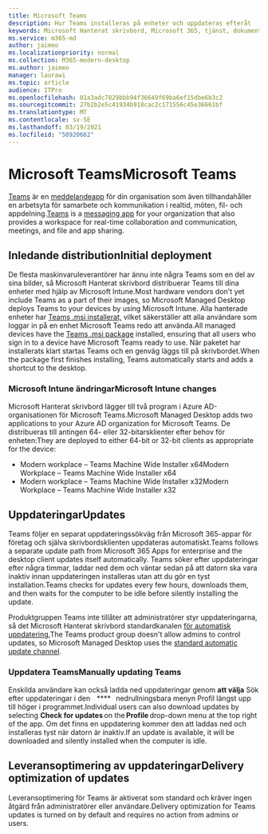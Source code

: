 ```yaml
---
title: Microsoft Teams
description: Hur Teams installeras på enheter och uppdateras efteråt
keywords: Microsoft Hanterat skrivbord, Microsoft 365, tjänst, dokumentation, appar, verksamhetsbaserade appar, verksamhetsbaserade appar
ms.service: m365-md
author: jaimeo
ms.localizationpriority: normal
ms.collection: M365-modern-desktop
ms.author: jaimeo
manager: laurawi
ms.topic: article
audience: ITPro
ms.openlocfilehash: 01a3adc7829bbb94f36649f69ba6ef15dbe6b3c2
ms.sourcegitcommit: 27b2b2e5c41934b918cac2c171556c45e36661bf
ms.translationtype: MT
ms.contentlocale: sv-SE
ms.lasthandoff: 03/19/2021
ms.locfileid: "50920662"
---
```

# <a name="microsoft-teams"></a><span data-ttu-id="9491f-104">Microsoft Teams</span><span class="sxs-lookup"><span data-stu-id="9491f-104">Microsoft Teams</span></span>

<span data-ttu-id="9491f-105">[Teams](https://www.microsoft.com/microsoft-365/microsoft-teams/group-chat-software) är en [meddelandeapp](https://support.microsoft.com/office/microsoft-teams-basics-6d5f52e6-5306-4096-ac24-c3082b79eaf0) för din organisation som även tillhandahåller en arbetsyta för samarbete och kommunikation i realtid, möten, fil- och appdelning.</span><span class="sxs-lookup"><span data-stu-id="9491f-105">[Teams](https://www.microsoft.com/microsoft-365/microsoft-teams/group-chat-software) is a [messaging app](https://support.microsoft.com/office/microsoft-teams-basics-6d5f52e6-5306-4096-ac24-c3082b79eaf0) for your organization that also provides a workspace for real-time collaboration and communication, meetings, and file and app sharing.</span></span>

## <a name="initial-deployment"></a><span data-ttu-id="9491f-106">Inledande distribution</span><span class="sxs-lookup"><span data-stu-id="9491f-106">Initial deployment</span></span>

<span data-ttu-id="9491f-107">De flesta maskinvaruleverantörer har ännu inte några Teams som en del av sina bilder, så Microsoft Hanterat skrivbord distribuerar Teams till dina enheter med hjälp av Microsoft Intune.</span><span class="sxs-lookup"><span data-stu-id="9491f-107">Most hardware vendors don't yet include Teams as a part of their images, so Microsoft Managed Desktop deploys Teams to your devices by using Microsoft Intune.</span></span> <span data-ttu-id="9491f-108">Alla hanterade enheter har [Teams .msi installerat,](/MicrosoftTeams/msi-deployment#how-the-microsoft-teams-msi-package-works) vilket säkerställer att alla användare som loggar in på en enhet Microsoft Teams redo att använda.</span><span class="sxs-lookup"><span data-stu-id="9491f-108">All managed devices have the [Teams .msi package](/MicrosoftTeams/msi-deployment#how-the-microsoft-teams-msi-package-works) installed, ensuring that all users who sign in to a device have Microsoft Teams ready to use.</span></span> <span data-ttu-id="9491f-109">När paketet har installerats klart startas Teams och en genväg läggs till på skrivbordet.</span><span class="sxs-lookup"><span data-stu-id="9491f-109">When the package first finishes installing, Teams automatically starts and adds a shortcut to the desktop.</span></span>

### <a name="microsoft-intune-changes"></a><span data-ttu-id="9491f-110">Microsoft Intune ändringar</span><span class="sxs-lookup"><span data-stu-id="9491f-110">Microsoft Intune changes</span></span>

<span data-ttu-id="9491f-111">Microsoft Hanterat skrivbord lägger till två program i Azure AD-organisationen för Microsoft Teams.</span><span class="sxs-lookup"><span data-stu-id="9491f-111">Microsoft Managed Desktop adds two applications to your Azure AD organization for Microsoft Teams.</span></span> <span data-ttu-id="9491f-112">De distribueras till antingen 64- eller 32-bitarsklienter efter behov för enheten:</span><span class="sxs-lookup"><span data-stu-id="9491f-112">They are deployed to either 64-bit or 32-bit clients as appropriate for the device:</span></span>  

- <span data-ttu-id="9491f-113">Modern workplace – Teams Machine Wide Installer x64</span><span class="sxs-lookup"><span data-stu-id="9491f-113">Modern Workplace – Teams Machine Wide Installer x64</span></span>  
- <span data-ttu-id="9491f-114">Modern workplace – Teams Machine Wide Installer x32</span><span class="sxs-lookup"><span data-stu-id="9491f-114">Modern Workplace – Teams Machine Wide Installer x32</span></span>

## <a name="updates"></a><span data-ttu-id="9491f-115">Uppdateringar</span><span class="sxs-lookup"><span data-stu-id="9491f-115">Updates</span></span>

<span data-ttu-id="9491f-116">Teams följer en separat uppdateringssökväg från Microsoft 365-appar för företag och själva skrivbordsklienten uppdateras automatiskt.</span><span class="sxs-lookup"><span data-stu-id="9491f-116">Teams follows a separate update path from Microsoft 365 Apps for enterprise and the desktop client updates itself automatically.</span></span> <span data-ttu-id="9491f-117">Teams söker efter uppdateringar efter några timmar, laddar ned dem och väntar sedan på att datorn ska vara inaktiv innan uppdateringen installeras utan att du gör en tyst installation.</span><span class="sxs-lookup"><span data-stu-id="9491f-117">Teams checks for updates every few hours, downloads them, and then waits for the computer to be idle before silently installing the update.</span></span>  

<span data-ttu-id="9491f-118">Produktgruppen Teams inte tillåter att administratörer styr uppdateringarna, så det Microsoft Hanterat skrivbord standardkanalen [för automatisk uppdatering.](/microsoftteams/teams-client-update#can-admins-deploy-updates-instead-of-teams-auto-updating)</span><span class="sxs-lookup"><span data-stu-id="9491f-118">The Teams product group doesn't allow admins to control updates, so Microsoft Managed Desktop uses the [standard automatic update channel](/microsoftteams/teams-client-update#can-admins-deploy-updates-instead-of-teams-auto-updating).</span></span>

### <a name="manually-updating-teams"></a><span data-ttu-id="9491f-119">Uppdatera Teams</span><span class="sxs-lookup"><span data-stu-id="9491f-119">Manually updating Teams</span></span>

<span data-ttu-id="9491f-120">Enskilda användare kan också ladda ned uppdateringar genom **att välja** Sök efter uppdateringar i den    \*\*\*\*   nedrullningsbara menyn Profil längst upp till höger i programmet.</span><span class="sxs-lookup"><span data-stu-id="9491f-120">Individual users can also download updates by selecting **Check for updates** on the **Profile** drop-down menu at the top right of the app.</span></span> <span data-ttu-id="9491f-121">Om det finns en uppdatering kommer den att laddas ned och installeras tyst när datorn är inaktiv.</span><span class="sxs-lookup"><span data-stu-id="9491f-121">If an update is available, it will be downloaded and silently installed when the computer is idle.</span></span>

## <a name="delivery-optimization-of-updates"></a><span data-ttu-id="9491f-122">Leveransoptimering av uppdateringar</span><span class="sxs-lookup"><span data-stu-id="9491f-122">Delivery optimization of updates</span></span>

<span data-ttu-id="9491f-123">Leveransoptimering för Teams är aktiverat som standard och kräver ingen åtgärd från administratörer eller användare.</span><span class="sxs-lookup"><span data-stu-id="9491f-123">Delivery optimization for Teams updates is turned on by default and requires no action from admins or users.</span></span>